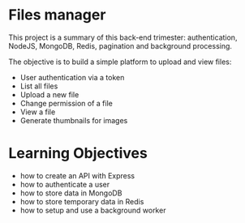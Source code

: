 # Files manager

This project is a summary of this back-end trimester: authentication, NodeJS, MongoDB, Redis, pagination and background processing.

The objective is to build a simple platform to upload and view files:

- User authentication via a token
- List all files
- Upload a new file
- Change permission of a file
- View a file
- Generate thumbnails for images

# Learning Objectives
- how to create an API with Express
- how to authenticate a user
- how to store data in MongoDB
- how to store temporary data in Redis
- how to setup and use a background worker
